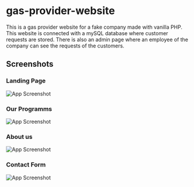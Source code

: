 # gas-provider-website

This is a gas provider website for a fake company made with vanilla PHP. This website is connected with a mySQL database where customer requests are stored. There is also an admin page where an employee of the company can see the requests of the customers.

## Screenshots

### Landing Page
![App Screenshot](https://user-images.githubusercontent.com/108191030/262658899-f0542633-4348-41a4-9d0d-e0880ece920b.png)

### Our Programms
![App Screenshot](https://user-images.githubusercontent.com/108191030/262659127-3ae0a858-0686-4b7a-9da1-ac0cc2f8fd4d.png)

### About us
![App Screenshot](https://user-images.githubusercontent.com/108191030/262659169-b5a396ec-ed3c-43ca-a3e1-0af6c8b48630.png)

### Contact Form
![App Screenshot](https://user-images.githubusercontent.com/108191030/262659204-0585bdc3-1d73-41f1-a529-e01043b52c04.png)
